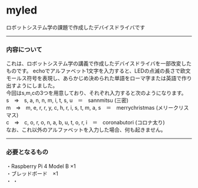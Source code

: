 # myled
ロボットシステム学の課題で作成したデバイスドライバです

________________________________

### 内容について

これは、ロボットシステム学の講義で作成したデバイスドライバを一部改変したものです。
echoでアルファベット1文字を入力すると、LEDの点滅の長さで欧文モールス符号を表現し、あらかじめ決められた単語をローマ字または英語で作り出すようにしました。  
今回はs,m,cの3つを用意しており、それぞれ入力すると次のようになります。  
s　⇒　s, a, n, n, m, i, t, s, u　＝　sannmitsu (三密)  
m　⇒　m, e, r, r, y, c, h, r, i, s, t, m, a, s　＝　merrychristmas (メリークリスマス)  
c　⇒　c, o, r, o, n, a, b, u, t, o, r, i　＝　coronabutori (コロナ太り)  
なお、これ以外のアルファベットを入力した場合、何も起きません。

________________________________

### 必要となるもの

・Raspberry Pi 4 Model B ×1  
・ブレッドボード　×1  
・
・
